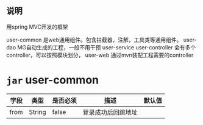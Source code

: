 ## 说明

用spring MVC开发的框架

user-common 是web通用组件。包含拦截器，注解，工具类等通用组件。
user-dao MG自动生成的工程，一般不用干预
user-service
user-controller 会有多个controller，可以按照模块划分，
user-web 通过mvn装配工程需要的controller



# `jar` user-common


|字段|类型|是否必须|描述|默认值|
|---|---|---|---|---|
|from|String|false|登录成功后回跳地址|

